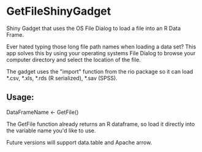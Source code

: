 # GetFileShinyGadget
Shiny Gadget that uses the OS File Dialog to load a file into an R Data Frame.

Ever hated typing those long file path names when loading a data set? This app solves this by using your operating systems File Dialog to browse your computer directory and select the location of the file.

The gadget uses the "import" function from the rio package so it can load *.csv, *.xls, *.rds (R serialized), *.sav (SPSS).

## Usage:
DataFrameName <- GetFile()

The GetFile function already returns an R dataframe, so load it directly into the variable name you'd like to use.

Future versions will support data.table and Apache arrow. 

